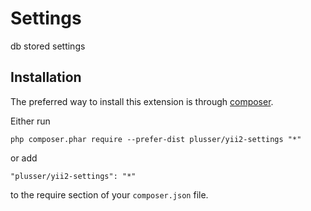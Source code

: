 Settings
====
db stored settings

Installation
------------

The preferred way to install this extension is through [composer](http://getcomposer.org/download/).

Either run

```
php composer.phar require --prefer-dist plusser/yii2-settings "*"
```

or add

```
"plusser/yii2-settings": "*"
```

to the require section of your `composer.json` file.
